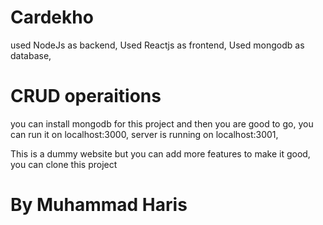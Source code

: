 # Cardekho

used NodeJs as backend, 
Used Reactjs as frontend, 
Used mongodb as database, 
# CRUD operaitions
you can install mongodb for this project and then you are good to go, 
you can run it on localhost:3000, 
server is running on localhost:3001, 

This is a dummy website but you can add more features to make it good, 
you can clone this project


# By Muhammad Haris
